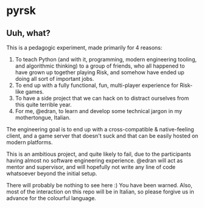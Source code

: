# pyrsk

## Uuh, what?

This is a pedagogic experiment, made primarily for 4 reasons:

1. To teach Python (and with it, programming, modern engineering tooling, and
   algorithmic thinking) to a group of friends, who all happened to have grown
   up together playing Risk, and somehow have ended up doing all sort of
   important jobs.
2. To end up with a fully functional, fun, multi-player experience for Risk-like
   games.
3. To have a side project that we can hack on to distract ourselves from this
   quite terrible year.
4. For me, @edran, to learn and develop some technical jargon in my
   mothertongue, Italian.
   
The engineering goal is to end up with a cross-compatible & native-feeling
client, and a game server that doesn't suck and that can be easily hosted on
modern platforms.

This is an ambitious project, and quite likely to fail, due to the participants
having almost no software engineering experience. @edran will act as mentor and
supervisor, and will hopefully not write any line of code whatsoever beyond the
initial setup.

There will probably be nothing to see here :) You have been warned. Also, most
of the interaction on this repo will be in Italian, so please forgive us in
advance for the colourful language.
